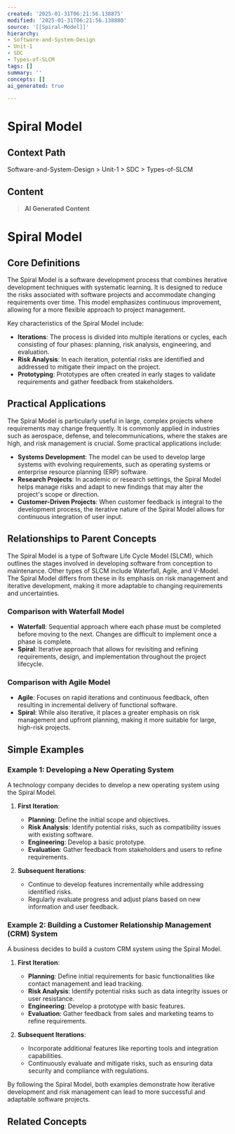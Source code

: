 ```yaml
---
created: '2025-01-31T06:21:56.138875'
modified: '2025-01-31T06:21:56.138880'
source: '[[Spiral-Model]]'
hierarchy:
- Software-and-System-Design
- Unit-1
- SDC
- Types-of-SLCM
tags: []
summary: ''
concepts: []
ai_generated: true

---
```


# Spiral Model

## Context Path
Software-and-System-Design > Unit-1 > SDC > Types-of-SLCM

## Content
> **AI Generated Content**
 # Spiral Model

## Core Definitions

The Spiral Model is a software development process that combines iterative development techniques with systematic learning. It is designed to reduce the risks associated with software projects and accommodate changing requirements over time. This model emphasizes continuous improvement, allowing for a more flexible approach to project management.

Key characteristics of the Spiral Model include:
- **Iterations**: The process is divided into multiple iterations or cycles, each consisting of four phases: planning, risk analysis, engineering, and evaluation.
- **Risk Analysis**: In each iteration, potential risks are identified and addressed to mitigate their impact on the project.
- **Prototyping**: Prototypes are often created in early stages to validate requirements and gather feedback from stakeholders.

## Practical Applications

The Spiral Model is particularly useful in large, complex projects where requirements may change frequently. It is commonly applied in industries such as aerospace, defense, and telecommunications, where the stakes are high, and risk management is crucial. Some practical applications include:
- **Systems Development**: The model can be used to develop large systems with evolving requirements, such as operating systems or enterprise resource planning (ERP) software.
- **Research Projects**: In academic or research settings, the Spiral Model helps manage risks and adapt to new findings that may alter the project's scope or direction.
- **Customer-Driven Projects**: When customer feedback is integral to the development process, the iterative nature of the Spiral Model allows for continuous integration of user input.

## Relationships to Parent Concepts

The Spiral Model is a type of Software Life Cycle Model (SLCM), which outlines the stages involved in developing software from conception to maintenance. Other types of SLCM include Waterfall, Agile, and V-Model. The Spiral Model differs from these in its emphasis on risk management and iterative development, making it more adaptable to changing requirements and uncertainties.

### Comparison with Waterfall Model
- **Waterfall**: Sequential approach where each phase must be completed before moving to the next. Changes are difficult to implement once a phase is complete.
- **Spiral**: Iterative approach that allows for revisiting and refining requirements, design, and implementation throughout the project lifecycle.

### Comparison with Agile Model
- **Agile**: Focuses on rapid iterations and continuous feedback, often resulting in incremental delivery of functional software.
- **Spiral**: While also iterative, it places a greater emphasis on risk management and upfront planning, making it more suitable for large, high-risk projects.

## Simple Examples

### Example 1: Developing a New Operating System
A technology company decides to develop a new operating system using the Spiral Model.

1. **First Iteration**:
   - **Planning**: Define the initial scope and objectives.
   - **Risk Analysis**: Identify potential risks, such as compatibility issues with existing software.
   - **Engineering**: Develop a basic prototype.
   - **Evaluation**: Gather feedback from stakeholders and users to refine requirements.

2. **Subsequent Iterations**:
   - Continue to develop features incrementally while addressing identified risks.
   - Regularly evaluate progress and adjust plans based on new information and user feedback.

### Example 2: Building a Customer Relationship Management (CRM) System
A business decides to build a custom CRM system using the Spiral Model.

1. **First Iteration**:
   - **Planning**: Define initial requirements for basic functionalities like contact management and lead tracking.
   - **Risk Analysis**: Identify potential risks such as data integrity issues or user resistance.
   - **Engineering**: Develop a prototype with basic features.
   - **Evaluation**: Gather feedback from sales and marketing teams to refine requirements.

2. **Subsequent Iterations**:
   - Incorporate additional features like reporting tools and integration capabilities.
   - Continuously evaluate and mitigate risks, such as ensuring data security and compliance with regulations.

By following the Spiral Model, both examples demonstrate how iterative development and risk management can lead to more successful and adaptable software projects.

## Related Concepts
